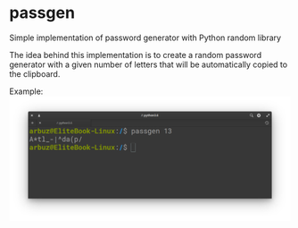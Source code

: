 # passgen
Simple implementation of password generator with Python random library


The idea behind this implementation is to create a random password generator with a given number of letters that will be automatically copied to the clipboard.

Example:
![Alt text](/readme_screen.png?raw=true "Optional Title")
